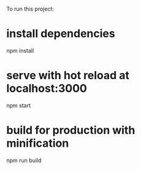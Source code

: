 To run this project:

# install dependencies
npm install

# serve with hot reload at localhost:3000
npm start

# build for production with minification
npm run build
